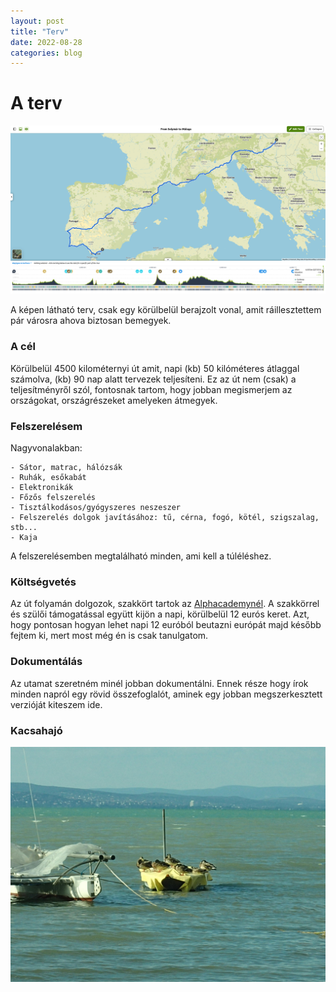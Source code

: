 ```yaml
---
layout: post
title: "Terv"
date: 2022-08-28
categories: blog
---
```

# A terv

![Kép a tervről](/terv.png)

A képen látható terv, csak egy körülbelül berajzolt vonal, amit ráillesztettem pár városra ahova biztosan bemegyek.

### A cél 

Körülbelül 4500 kilométernyi út amit, napi (kb) 50 kilóméteres átlaggal számolva, (kb) 90 nap alatt tervezek teljesíteni. 
Ez az út nem (csak) a teljesítményről szól, fontosnak tartom, hogy jobban megismerjem az országokat, országrészeket amelyeken átmegyek.

### Felszerelésem

Nagyvonalakban:

	- Sátor, matrac, hálózsák
	- Ruhák, esőkabát
	- Elektronikák
	- Főzős felszerelés
	- Tisztálkodásos/gyógyszeres neszeszer
	- Felszerelés dolgok javításához: tű, cérna, fogó, kötél, szigszalag, stb...
	- Kaja
    
A felszerelésemben megtalálható minden, ami kell a túléléshez.

### Költségvetés

Az út folyamán dolgozok, szakkört tartok az [Alphacademynél](https://alphacademy.hu/). A szakkörrel és szülői támogatással együtt kijön a napi, körülbelül 12 eurós keret.
Azt, hogy pontosan hogyan lehet napi 12 euróból beutazni európát majd később fejtem ki, mert most még én is csak tanulgatom.

### Dokumentálás

Az utamat szeretném minél jobban dokumentálni. 
Ennek része hogy írok minden napról egy rövid összefoglalót, 
aminek egy jobban megszerkesztett verzióját kiteszem ide.

### Kacsahajó

![Kacsahajó](/kacsahajo.jpg)

